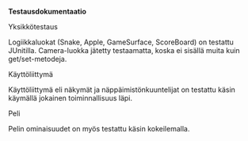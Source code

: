 **Testausdokumentaatio**

Yksikkötestaus

Logiikkaluokat (Snake, Apple, GameSurface, ScoreBoard) on testattu JUnitilla. Camera-luokka jätetty testaamatta, koska ei sisällä muita kuin get/set-metodeja.

Käyttöliittymä

Käyttöliittymä eli näkymät ja näppäimistönkuuntelijat on testattu käsin käymällä jokainen toiminnallisuus läpi.

Peli

Pelin ominaisuudet on myös testattu käsin kokeilemalla.
